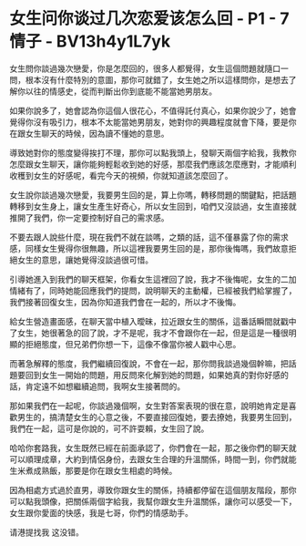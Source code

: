 # 女生问你谈过几次恋爱该怎么回 - P1 - 7情子 - BV13h4y1L7yk

女生問你談過幾次戀愛，你是怎麼回的，很多人都覺得，女生這個問題就隨口一問，根本沒有什麼特別的意圖，那你可就錯了，女生她之所以這樣問你，是想去了解你以往的情感史，從而判斷出你到底能不能當她男朋友。

如果你說多了，她會認為你這個人很花心，不值得託付真心，如果你說少了，她會覺得你沒有吸引力，根本不太能當她男朋友，她對你的興趣程度就會下降，要是你在跟女生聊天的時候，因為讀不懂她的意思。

導致她對你的態度變得挨打不理，那你可以點我頭上，發聊天兩個字給我，我教你怎麼跟女生聊天，讓你能夠輕鬆收到她的好感，那麼我們應該怎麼應對，才能順利收穫到女生的好感呢，看完今天的視頻，你就知道該怎麼回了。

女生說你談過幾次戀愛，我要男生回的是，算上你嗎，轉移問題的關鍵點，把話題轉移到女生身上，讓女生產生好奇心，所以女生回到，咱們又沒談過，女生直接就推開了我們，你一定要控制好自己的需求感。

不要去跟人說些什麼，現在我們不就在談嗎，之類的話，這不僅暴露了你的需求感，同樣女生覺得你很無趣，所以這裡我要男生回的是，那你後悔嗎，我們故意拒絕女生的意思，讓她覺得沒談過很可惜。

引導她進入到我們的聊天框架，你看女生這裡回了說，我才不後悔呢，女生的二加情緒有了，同時她能回應我們的提問，說明聊天的主動權，已經被我們給掌握了，我們接著回復女生，因為你知道我們會在一起的，所以才不後悔。

給女生營造畫面感，在聊天當中植入曖昧，拉近跟女生的關係，這番話瞬間就戳中了女生，她很著急的回了說，才不是呢，我才不會跟你在一起，但是這是一種很明顯的拒絕態度，但兄弟們你想一下，這像不像當你被人戳中心思。

而著急解釋的態度，我們繼續回復說，不會在一起，那你問我談過幾個幹嘛，把話題要回到女生一開始的問題，用反問來化解到她的問題，如果她真的對你好感的話，肯定遠不如想繼續追問，我啊女生接著問的。

那如果我們在一起呢，你談過幾個啊，女生對答案表現的很在意，說明她肯定是喜歡男生的，搞清楚女生的心意之後，不要直接回復她，要去撩她，我要男生回到，我們在一起，這可是你說的，可不許耍賴，女生回了說。

哈哈你套路我，女生既然已經在前面承認了，你們會在一起，那之後你們的聊天就可以順理成章，大約到情侶身份，去跟女生合理的升溫關係，時間一到，你們就能生米煮成熟飯，那要是你在跟女生相處的時候。

因為相處方式過於直男，導致你跟女生的關係，持續都停留在這個朋友階段，那你可以點我頭像，把關係兩個字給我，我幫你跟女生升溫關係，讓你可以感受一下，女生跟你愛面的快感，我是七哥，你們的情感助手。

请港提找我 这没错。
